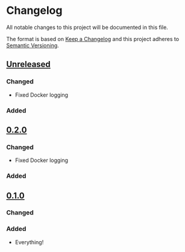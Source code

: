 # Changelog
All notable changes to this project will be documented in this file.

The format is based on [Keep a Changelog](http://keepachangelog.com/en/1.0.0/)
and this project adheres to [Semantic Versioning](http://semver.org/spec/v2.0.0.html).

## [Unreleased]

### Changed

- Fixed Docker logging

### Added

## [0.2.0]

### Changed

- Fixed Docker logging

### Added

## [0.1.0]

### Changed

### Added
- Everything!

[Unreleased]: https://github.umn.edu/asrweb/prrr/compare/v0.2.0...master
[0.2.0]: https://github.umn.edu/asrweb/prrr/compare/db51fd3fa75a0098f48f35db6d99f5116b89f6b5...v0.2.0
[0.1.0]: https://github.umn.edu/asrweb/prrr/compare/db51fd3fa75a0098f48f35db6d99f5116b89f6b5...v0.1.0
